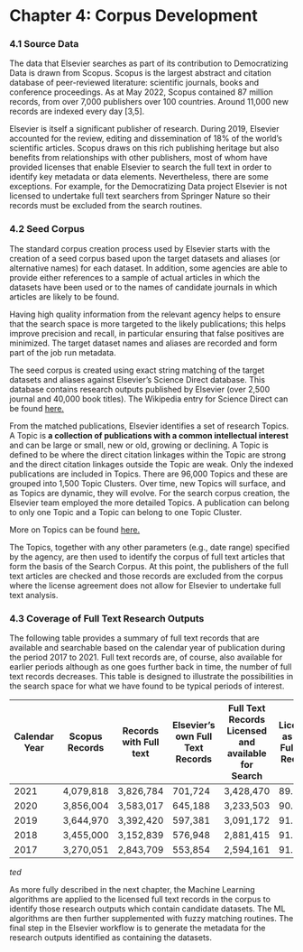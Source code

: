 # Chapter 4: Corpus Development

### 4.1    Source Data

The data that Elsevier searches as part of its contribution to Democratizing Data is drawn from Scopus. Scopus is the largest abstract and citation database of peer-reviewed literature: scientific journals, books and conference proceedings. As at May 2022, Scopus contained 87 million records, from over 7,000 publishers over 100 countries. Around 11,000 new records are indexed every day \[3,5].



Elsevier is itself a significant publisher of research. During 2019, Elsevier accounted for the review, editing and dissemination of 18% of the world’s scientific articles. Scopus draws on this rich publishing heritage but also benefits from relationships with other publishers, most of whom have provided licenses that enable Elsevier to search the full text in order to identify key metadata or data elements. Nevertheless, there are some exceptions. For example, for the Democratizing Data project Elsevier is not licensed to undertake full text searchers from Springer Nature so their records must be excluded from the search routines.



### 4.2   Seed Corpus

The standard corpus creation process used by Elsevier starts with the creation of a seed corpus based upon the target datasets and aliases (or alternative names) for each dataset. In addition, some agencies are able to provide either references to a sample of actual articles in which the datasets have been used or to the names of candidate journals in which articles are likely to be found.&#x20;

Having high quality information from the relevant agency helps to ensure that the search space is more targeted to the likely publications; this helps improve precision and recall, in particular ensuring that false positives are minimized. The target dataset names and aliases are recorded and form part of the job run metadata.

The seed corpus is created using exact string matching of the target datasets and aliases against Elsevier’s Science Direct database. This database contains research outputs published by Elsevier (over 2,500 journal and 40,000 book titles). The Wikipedia entry for Science Direct can be found [here. ](https://en.wikipedia.org/wiki/ScienceDirect)

From the matched publications, Elsevier identifies a set of research Topics. A Topic is **a collection of publications with a common intellectual interest** and can be large or small, new or old, growing or declining. A Topic is defined to be where the direct citation linkages within the Topic are strong and the direct citation linkages outside the Topic are weak. Only the indexed publications are included in Topics. There are 96,000 Topics and these are grouped into 1,500 Topic Clusters. Over time, new Topics will surface, and as Topics are dynamic, they will evolve. For the search corpus creation, the Elsevier team employed the more detailed Topics. A publication can belong to only one Topic and a Topic can belong to one Topic Cluster.&#x20;

More on Topics can be found [here.](https://www.elsevier.com/solutions/scival/features/topic-prominence-in-science)

The Topics, together with any other parameters (e.g., date range) specified by the agency, are then used to identify the corpus of full text articles that form the basis of the Search Corpus. At this point, the publishers of the full text articles are checked and those records are excluded from the corpus where the license agreement does not allow for Elsevier to undertake full text analysis.



### 4.3   Coverage of Full Text Research Outputs

The following table provides a summary of full text records that are available and searchable based on the calendar year of publication during the period 2017 to 2021. Full text records are, of course, also available for earlier periods although as one goes further back in time, the number of full text records decreases. This table is designed to illustrate the possibilities in the search space for what we have found to be typical periods of interest.

| Calendar Year | Scopus Records | Records with Full text | Elsevier’s own Full Text Records | Full Text Records Licensed and available for Search | Licensed as % of Full Text Records |        |
| ------------- | -------------- | ---------------------- | -------------------------------- | --------------------------------------------------- | ---------------------------------- | ------ |
| 2021          | 4,079,818      | 3,826,784              | 701,724                          | 3,428,470                                           | 89.59%                             | 84.03% |
| 2020          | 3,856,004      | 3,583,017              | 645,188                          | 3,233,503                                           | 90.25%                             | 83.86% |
| 2019          | 3,644,970      | 3,392,420              | 597,381                          | 3,091,172                                           | 91.12%                             | 84.81% |
| 2018          | 3,455,000      | 3,152,839              | 576,948                          | 2,881,415                                           | 91.39%                             | 83.40% |
| 2017          | 3,270,051      | 2,843,709              | 553,854                          | 2,594,161                                           | 91.22%                             | 79.33% |

_ted_

As more fully described in the next chapter, the Machine Learning algorithms are applied to the licensed full text records in the corpus to identify those research outputs which contain candidate datasets. The ML algorithms are then further supplemented with fuzzy matching routines. The final step in the Elsevier workflow is to generate the metadata for the research outputs identified as containing the datasets.
